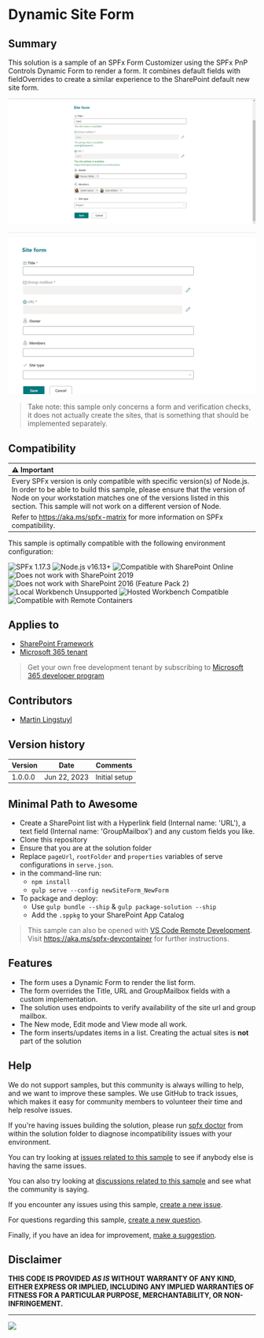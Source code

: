 # Dynamic Site Form

## Summary

This solution is a sample of an SPFx Form Customizer using the SPFx PnP Controls Dynamic Form to render a form. It combines default fields with fieldOverrides to create a similar experience to the SharePoint default new site form.

![Dynamic Site Form screenshot](./assets/dynamic-site-form-screenshot.png)

![Dynamic Site Form gif](./assets/dynamic-site-form.gif)

> Take note: this sample only concerns a form and verification checks, it does not actually create the sites, that is something that should be implemented separately.

## Compatibility

| :warning: Important          |
|:---------------------------|
| Every SPFx version is only compatible with specific version(s) of Node.js. In order to be able to build this sample, please ensure that the version of Node on your workstation matches one of the versions listed in this section. This sample will not work on a different version of Node.|
|Refer to <https://aka.ms/spfx-matrix> for more information on SPFx compatibility.   |

This sample is optimally compatible with the following environment configuration:

![SPFx 1.17.3](https://img.shields.io/badge/SPFx-1.17.3-green.svg)
![Node.js v16.13+](https://img.shields.io/badge/Node.js-v16.13-green.svg)
![Compatible with SharePoint Online](https://img.shields.io/badge/SharePoint%20Online-Compatible-green.svg)
![Does not work with SharePoint 2019](https://img.shields.io/badge/SharePoint%20Server%202019-Incompatible-red.svg "SharePoint Server 2019 requires SPFx 1.4.1 or lower")
![Does not work with SharePoint 2016 (Feature Pack 2)](https://img.shields.io/badge/SharePoint%20Server%202016%20(Feature%20Pack%202)-Incompatible-red.svg "SharePoint Server 2016 Feature Pack 2 requires SPFx 1.1")
![Local Workbench Unsupported](https://img.shields.io/badge/Local%20Workbench-Unsupported-red.svg "Local workbench is no longer available as of SPFx 1.13 and above")
![Hosted Workbench Compatible](https://img.shields.io/badge/Hosted%20Workbench-Compatible-green.svg)
![Compatible with Remote Containers](https://img.shields.io/badge/Remote%20Containers-Compatible-green.svg)

## Applies to

- [SharePoint Framework](https://aka.ms/spfx)
- [Microsoft 365 tenant](https://learn.microsoft.com/sharepoint/dev/spfx/set-up-your-developer-tenant)

> Get your own free development tenant by subscribing to [Microsoft 365 developer program](http://aka.ms/m365devprogram)

## Contributors

- [Martin Lingstuyl](https://github.com/martinlingstuyl)

## Version history

| Version | Date             | Comments        |
| ------- | ---------------- | --------------- |
| 1.0.0.0 | Jun 22, 2023 | Initial setup |

## Minimal Path to Awesome

- Create a SharePoint list with a Hyperlink field (Internal name: 'URL'), a text field (Internal name: 'GroupMailbox') and any custom fields you like. 
- Clone this repository
- Ensure that you are at the solution folder
- Replace `pageUrl`, `rootFolder` and `properties` variables of serve configurations in `serve.json`.
- in the command-line run:
  - `npm install`
  - `gulp serve --config newSiteForm_NewForm`
- To package and deploy:
  - Use `gulp bundle --ship` & `gulp package-solution --ship`
  - Add the `.sppkg` to your SharePoint App Catalog

> This sample can also be opened with [VS Code Remote Development](https://code.visualstudio.com/docs/remote/remote-overview). Visit <https://aka.ms/spfx-devcontainer> for further instructions.

## Features

- The form uses a Dynamic Form to render the list form. 
- The form overrides the Title, URL and GroupMailbox fields with a custom implementation.
- The solution uses endpoints to verify availability of the site url and group mailbox.
- The New mode, Edit mode and View mode all work.
- The form inserts/updates items in a list. Creating the actual sites is **not** part of the solution

## Help

We do not support samples, but this community is always willing to help, and we want to improve these samples. We use GitHub to track issues, which makes it easy for  community members to volunteer their time and help resolve issues.

If you're having issues building the solution, please run [spfx doctor](https://pnp.github.io/cli-microsoft365/cmd/spfx/spfx-doctor/) from within the solution folder to diagnose incompatibility issues with your environment.

You can try looking at [issues related to this sample](https://github.com/pnp/v/issues?q=label%3A%22sample%3A%20react-dynamic-site-form%22) to see if anybody else is having the same issues.

You can also try looking at [discussions related to this sample](https://github.com/pnp/v/discussions?discussions_q=react-dynamic-site-form) and see what the community is saying.

If you encounter any issues using this sample, [create a new issue](https://github.com/pnp/v/issues/new?assignees=&labels=Needs%3A+Triage+%3Amag%3A%2Ctype%3Abug-suspected%2Csample%3A%20react-dynamic-site-form&template=bug-report.yml&sample=react-dynamic-site-form&authors=@martinlingstuyl&title=react-dynamic-site-form%20-%20).

For questions regarding this sample, [create a new question](https://github.com/pnp/v/issues/new?assignees=&labels=Needs%3A+Triage+%3Amag%3A%2Ctype%3Aquestion%2Csample%3A%20react-dynamic-site-form&template=question.yml&sample=react-dynamic-site-form&authors=@martinlingstuyl&title=react-dynamic-site-form%20-%20).

Finally, if you have an idea for improvement, [make a suggestion](https://github.com/pnp/v/issues/new?assignees=&labels=Needs%3A+Triage+%3Amag%3A%2Ctype%3Aenhancement%2Csample%3A%20react-dynamic-site-form&template=suggestion.yml&sample=react-dynamic-site-form&authors=@martinlingstuyl&title=react-dynamic-site-form%20-%20).

## Disclaimer

**THIS CODE IS PROVIDED *AS IS* WITHOUT WARRANTY OF ANY KIND, EITHER EXPRESS OR IMPLIED, INCLUDING ANY IMPLIED WARRANTIES OF FITNESS FOR A PARTICULAR PURPOSE, MERCHANTABILITY, OR NON-INFRINGEMENT.**

---

<img src="https://m365-visitor-stats.azurewebsites.net/v/samples/react-dynamic-site-form" />

